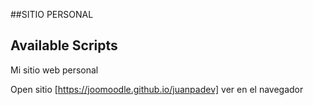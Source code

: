 ##SITIO PERSONAL
## Available Scripts
Mi sitio web personal

Open sitio [https://joomoodle.github.io/juanpadev] ver en el navegador

